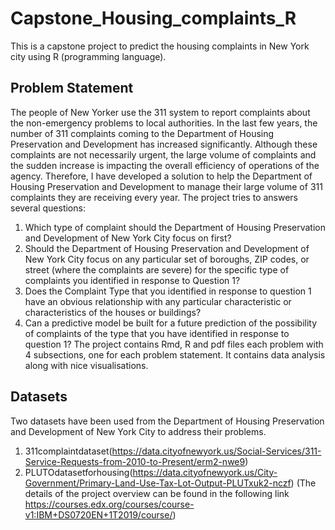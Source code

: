 # Capstone_Housing_complaints_R
This is a capstone project to predict the housing complaints in New York city using R (programming language).

## Problem Statement

The people of New Yorker use the 311 system to report complaints about the non-emergency problems to local authorities. In the last few years, the number of 311 complaints coming to the Department of Housing Preservation and Development has increased significantly. Although these complaints are not necessarily urgent, the large volume of complaints and the sudden increase is impacting the overall efficiency of operations of the agency.
Therefore, I have developed a solution to help the Department of Housing Preservation and Development to manage their large volume of 311 complaints they are receiving every year.
The project tries to answers several questions:
1. Which type of complaint should the Department of Housing Preservation and Development of New York City focus on first?
2. Should the Department of Housing Preservation and Development of New York City focus on any particular set of boroughs, ZIP codes, or street (where the complaints are severe) for the specific type of complaints you identified in response to Question 1?
3. Does the Complaint Type that you identified in response to question 1 have an obvious relationship with any particular characteristic or characteristics of the houses or buildings?
4. Can a predictive model be built for a future prediction of the possibility of complaints of the type that you have identified in response to question 1?
The project contains Rmd, R and pdf files each problem with 4 subsections, one for each problem statement. It contains data analysis along with nice visualisations.


## Datasets

Two datasets have been used from the Department of Housing Preservation and Development of New York City to address their problems.
1. 311complaintdataset(https://data.cityofnewyork.us/Social-Services/311-Service-Requests-from-2010-to-Present/erm2-nwe9)
2. PLUTOdatasetforhousing(https://data.cityofnewyork.us/City-Government/Primary-Land-Use-Tax-Lot-Output-PLUTxuk2-nczf)
(The details of the project overview can be found in the following link https://courses.edx.org/courses/course-v1:IBM+DS0720EN+1T2019/course/)
